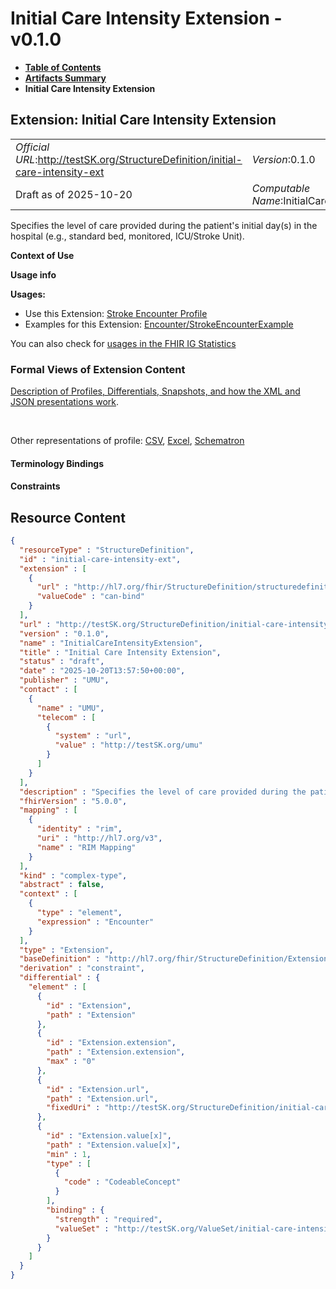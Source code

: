 # Initial Care Intensity Extension - v0.1.0

* [**Table of Contents**](toc.md)
* [**Artifacts Summary**](artifacts.md)
* **Initial Care Intensity Extension**

## Extension: Initial Care Intensity Extension 

| | |
| :--- | :--- |
| *Official URL*:http://testSK.org/StructureDefinition/initial-care-intensity-ext | *Version*:0.1.0 |
| Draft as of 2025-10-20 | *Computable Name*:InitialCareIntensityExtension |

Specifies the level of care provided during the patient's initial day(s) in the hospital (e.g., standard bed, monitored, ICU/Stroke Unit).

**Context of Use**

**Usage info**

**Usages:**

* Use this Extension: [Stroke Encounter Profile](StructureDefinition-stroke-encounter-profile.md)
* Examples for this Extension: [Encounter/StrokeEncounterExample](Encounter-StrokeEncounterExample.md)

You can also check for [usages in the FHIR IG Statistics](https://packages2.fhir.org/xig/SKtestIG|current/StructureDefinition/initial-care-intensity-ext)

### Formal Views of Extension Content

 [Description of Profiles, Differentials, Snapshots, and how the XML and JSON presentations work](http://build.fhir.org/ig/FHIR/ig-guidance/readingIgs.html#structure-definitions). 

 

Other representations of profile: [CSV](StructureDefinition-initial-care-intensity-ext.csv), [Excel](StructureDefinition-initial-care-intensity-ext.xlsx), [Schematron](StructureDefinition-initial-care-intensity-ext.sch) 

#### Terminology Bindings

#### Constraints



## Resource Content

```json
{
  "resourceType" : "StructureDefinition",
  "id" : "initial-care-intensity-ext",
  "extension" : [
    {
      "url" : "http://hl7.org/fhir/StructureDefinition/structuredefinition-type-characteristics",
      "valueCode" : "can-bind"
    }
  ],
  "url" : "http://testSK.org/StructureDefinition/initial-care-intensity-ext",
  "version" : "0.1.0",
  "name" : "InitialCareIntensityExtension",
  "title" : "Initial Care Intensity Extension",
  "status" : "draft",
  "date" : "2025-10-20T13:57:50+00:00",
  "publisher" : "UMU",
  "contact" : [
    {
      "name" : "UMU",
      "telecom" : [
        {
          "system" : "url",
          "value" : "http://testSK.org/umu"
        }
      ]
    }
  ],
  "description" : "Specifies the level of care provided during the patient's initial day(s) in the hospital (e.g., standard bed, monitored, ICU/Stroke Unit).",
  "fhirVersion" : "5.0.0",
  "mapping" : [
    {
      "identity" : "rim",
      "uri" : "http://hl7.org/v3",
      "name" : "RIM Mapping"
    }
  ],
  "kind" : "complex-type",
  "abstract" : false,
  "context" : [
    {
      "type" : "element",
      "expression" : "Encounter"
    }
  ],
  "type" : "Extension",
  "baseDefinition" : "http://hl7.org/fhir/StructureDefinition/Extension",
  "derivation" : "constraint",
  "differential" : {
    "element" : [
      {
        "id" : "Extension",
        "path" : "Extension"
      },
      {
        "id" : "Extension.extension",
        "path" : "Extension.extension",
        "max" : "0"
      },
      {
        "id" : "Extension.url",
        "path" : "Extension.url",
        "fixedUri" : "http://testSK.org/StructureDefinition/initial-care-intensity-ext"
      },
      {
        "id" : "Extension.value[x]",
        "path" : "Extension.value[x]",
        "min" : 1,
        "type" : [
          {
            "code" : "CodeableConcept"
          }
        ],
        "binding" : {
          "strength" : "required",
          "valueSet" : "http://testSK.org/ValueSet/initial-care-intensity-vs"
        }
      }
    ]
  }
}

```
